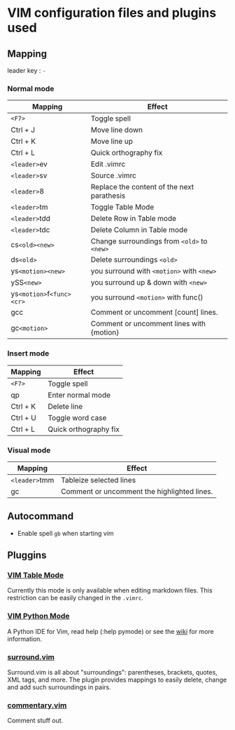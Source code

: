 # VIM configuration files and plugins used

## Mapping

leader key : `-`

### Normal mode

| Mapping                   | Effect                                      |
|---------------------------|---------------------------------------------|
| `<F7>`                    | Toggle spell                                |
| Ctrl + J                  | Move line down                              |
| Ctrl + K                  | Move line up                                |
| Ctrl + L                  | Quick orthography fix                       |
| `<leader>`ev              | Edit .vimrc                                 |
| `<leader>`sv              | Source .vimrc                               |
| `<leader>`8               | Replace the content of the next parathesis  |
| `<leader>`tm              | Toggle Table Mode                           |
| `<leader>`tdd             | Delete Row in Table mode                    |
| `<leader>`tdc             | Delete Column in Table mode                 |
| cs`<old><new>`            | Change surroundings from `<old>` to `<new>` |
| ds`<old>`                 | Delete surroundings `<old>`                 |
| ys`<motion><new>`         | you surround with `<motion>` with `<new>`   |
| ySS`<new>`                | you surround up & down with `<new>`         |
| ys`<motion>`f`<func><cr>` | you surround `<motion>` with func()         |
| gcc                       | Comment or uncomment [count] lines.         |
| gc`<motion>`              | Comment or uncomment lines with {motion}    |

### Insert mode

| Mapping  | Effect                |
|----------|-----------------------|
| `<F7>`   | Toggle spell          |
| qp       | Enter normal mode     |
| Ctrl + K | Delete line           |
| Ctrl + U | Toggle word case      |
| Ctrl + L | Quick orthography fix |

### Visual mode

| Mapping       | Effect                                      |
|---------------|---------------------------------------------|
| `<leader>`tmm | Tableize selected lines                     |
| gc            | Comment or uncomment the highlighted lines. |


## Autocommand

* Enable spell `gb` when starting vim

## Pluggins

### [VIM Table Mode](https://github.com/dhruvasagar/vim-table-mode)

Currently this mode is only available when editing markdown files. This restriction can be easily changed in the `.vimrc`.

### [VIM Python Mode](https://github.com/python-mode/python-mode)

A Python IDE for Vim, read help (:help pymode) or see the [wiki](https://github.com/python-mode/python-mode/wiki) for more information.

### [surround.vim](https://github.com/tpope/vim-surround)

Surround.vim is all about "surroundings": parentheses, brackets, quotes, XML tags, and more. The plugin provides mappings to easily delete, change and add such surroundings in pairs.

### [commentary.vim](https://github.com/tpope/vim-commentary)

Comment stuff out.
